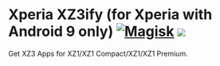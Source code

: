 # Xperia XZ3ify (for Xperia with Android 9 only) [![Magisk](https://img.shields.io/badge/Magisk-17%2B-00B39B.svg?style=flat-square)](https://forum.xda-developers.com/apps/magisk/official-magisk-v7-universal-systemless-t3473445) <a href="https://t.me/joinchat/GIuRiQ_HCZYSqMArIwhD4w"><img src="https://img.shields.io/badge/Telegram-Channel-blue.svg"></a>
</p>
Get XZ3 Apps for XZ1/XZ1 Compact/XZ1/XZ1 Premium. 
